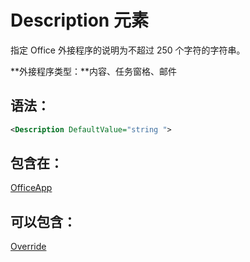 
# Description 元素
指定 Office 外接程序的说明为不超过 250 个字符的字符串。

 **外接程序类型：**内容、任务窗格、邮件


## 语法：


```XML
<Description DefaultValue="string ">
```


## 包含在：

[OfficeApp](../../reference/manifest/officeapp.md)


## 可以包含：

[Override](../../reference/manifest/override.md)

